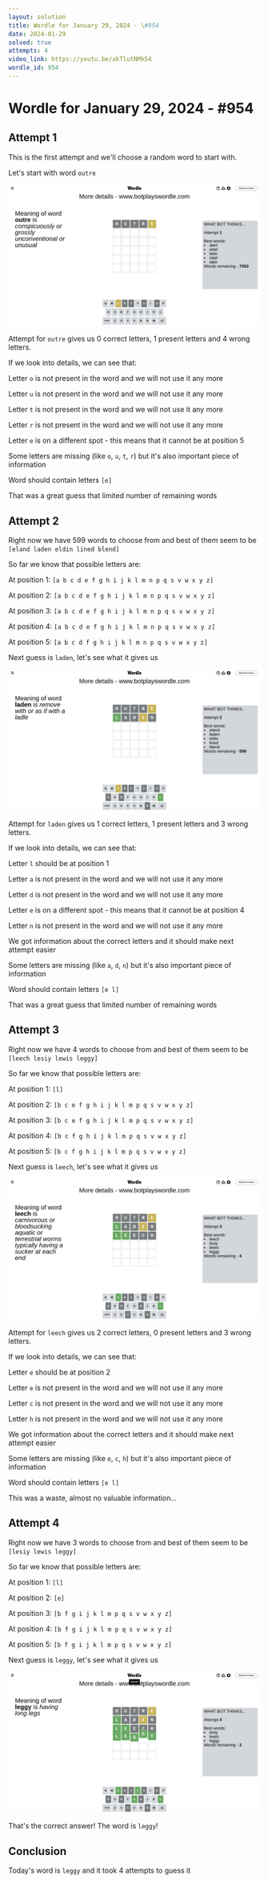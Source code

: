 ```yaml
---
layout: solution
title: Wordle for January 29, 2024 - \#954
date: 2024-01-29
solved: true
attempts: 4
video_link: https://youtu.be/akTlutNMk54
wordle_id: 954
---
```


# Wordle for January 29, 2024 - \#954

## Attempt 1

This is the first attempt and we'll choose a random word to start with.

Let's start with word `outre`

![Attempt 1](2024-01-29/attempt-1.png)

Attempt for `outre` gives us 0 correct letters, 1 present letters and 4 wrong letters.

If we look into details, we can see that:

Letter `o` is not present in the word and we will not use it any more

Letter `u` is not present in the word and we will not use it any more

Letter `t` is not present in the word and we will not use it any more

Letter `r` is not present in the word and we will not use it any more

Letter `e` is on a different spot - this means that it cannot be at position 5

Some letters are missing (like `o`, `u`, `t`, `r`) but it's also important piece of information

Word should contain letters `[e]`

That was a great guess that limited number of remaining words



## Attempt 2

Right now we have 599 words to choose from and best of them seem to be `[eland laden eldin lined blend]`

So far we know that possible letters are:

At position 1: `[a b c d e f g h i j k l m n p q s v w x y z]`

At position 2: `[a b c d e f g h i j k l m n p q s v w x y z]`

At position 3: `[a b c d e f g h i j k l m n p q s v w x y z]`

At position 4: `[a b c d e f g h i j k l m n p q s v w x y z]`

At position 5: `[a b c d f g h i j k l m n p q s v w x y z]`

Next guess is `laden`, let's see what it gives us

![Attempt 2](2024-01-29/attempt-2.png)

Attempt for `laden` gives us 1 correct letters, 1 present letters and 3 wrong letters.

If we look into details, we can see that:

Letter `l` should be at position 1

Letter `a` is not present in the word and we will not use it any more

Letter `d` is not present in the word and we will not use it any more

Letter `e` is on a different spot - this means that it cannot be at position 4

Letter `n` is not present in the word and we will not use it any more

We got information about the correct letters and it should make next attempt easier

Some letters are missing (like `a`, `d`, `n`) but it's also important piece of information

Word should contain letters `[e l]`

That was a great guess that limited number of remaining words



## Attempt 3

Right now we have 4 words to choose from and best of them seem to be `[leech lesiy lewis leggy]`

So far we know that possible letters are:

At position 1: `[l]`

At position 2: `[b c e f g h i j k l m p q s v w x y z]`

At position 3: `[b c e f g h i j k l m p q s v w x y z]`

At position 4: `[b c f g h i j k l m p q s v w x y z]`

At position 5: `[b c f g h i j k l m p q s v w x y z]`

Next guess is `leech`, let's see what it gives us

![Attempt 3](2024-01-29/attempt-3.png)

Attempt for `leech` gives us 2 correct letters, 0 present letters and 3 wrong letters.

If we look into details, we can see that:

Letter `e` should be at position 2

Letter `e` is not present in the word and we will not use it any more

Letter `c` is not present in the word and we will not use it any more

Letter `h` is not present in the word and we will not use it any more

We got information about the correct letters and it should make next attempt easier

Some letters are missing (like `e`, `c`, `h`) but it's also important piece of information

Word should contain letters `[e l]`

This was a waste, almost no valuable information...



## Attempt 4

Right now we have 3 words to choose from and best of them seem to be `[lesiy lewis leggy]`

So far we know that possible letters are:

At position 1: `[l]`

At position 2: `[e]`

At position 3: `[b f g i j k l m p q s v w x y z]`

At position 4: `[b f g i j k l m p q s v w x y z]`

At position 5: `[b f g i j k l m p q s v w x y z]`

Next guess is `leggy`, let's see what it gives us

![Attempt 4](2024-01-29/attempt-4.png)

That's the correct answer! The word is `leggy`!

## Conclusion

Today's word is `leggy` and it took 4 attempts to guess it


